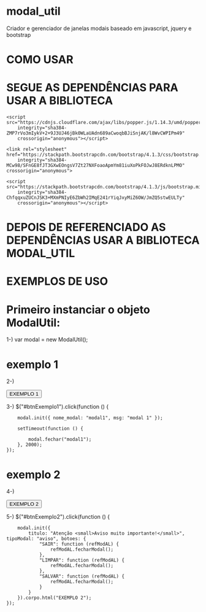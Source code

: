 # modal_util
Criador e gerenciador de janelas modais baseado em javascript, jquery e bootstrap

# COMO USAR

# SEGUE AS DEPENDÊNCIAS PARA USAR A BIBLIOTECA

<script src="https://code.jquery.com/jquery-3.4.1.js" integrity="sha256-WpOohJOqMqqyKL9FccASB9O0KwACQJpFTUBLTYOVvVU=" crossorigin="anonymous"></script> 
		
	<script src="https://cdnjs.cloudflare.com/ajax/libs/popper.js/1.14.3/umd/popper.min.js"
		integrity="sha384-ZMP7rVo3mIykV+2+9J3UJ46jBk0WLaUAdn689aCwoqbBJiSnjAK/l8WvCWPIPm49"
		crossorigin="anonymous"></script>

	<link rel="stylesheet" href="https://stackpath.bootstrapcdn.com/bootstrap/4.1.3/css/bootstrap.min.css"
		integrity="sha384-MCw98/SFnGE8fJT3GXwEOngsV7Zt27NXFoaoApmYm81iuXoPkFOJwJ8ERdknLPMO" crossorigin="anonymous">

	<script src="https://stackpath.bootstrapcdn.com/bootstrap/4.1.3/js/bootstrap.min.js"
		integrity="sha384-ChfqqxuZUCnJSK3+MXmPNIyE6ZbWh2IMqE241rYiqJxyMiZ6OW/JmZQ5stwEULTy"
		crossorigin="anonymous"></script>

# DEPOIS DE REFERENCIADO AS DEPENDÊNCIAS USAR A BIBLIOTECA MODAL_UTIL

<script src="modal_util.js"></script>

# EXEMPLOS DE USO

# Primeiro instanciar o objeto ModalUtil:

 1-) var modal = new ModalUtil();

# exemplo 1

2-)	<div class="row">
		<div class="col-md-4">
			<button class="btn btn-primary" id="btnExemplo1">EXEMPLO 1</button>
		</div>
	</div>

3-)   $("#btnExemplo1").click(function () {

        modal.init({ nome_modal: "modal1", msg: "modal 1" });

        setTimeout(function () {

            modal.fechar("modal1");
        }, 2000);       
    });

# exemplo 2

4-)	<div class="row">
		<div class="col-md-4">
			<button class="btn btn-primary" id="btnExemplo2">EXEMPLO 2</button>
		</div>
	</div>

5-)   $("#btnExemplo2").click(function () {

        modal.init({
            titulo: "Atenção <small>Aviso muito importante!</small>", tipoModal: "aviso", botoes: {
                "SAIR": function (refModAL) {
                    refModAL.fecharModal();
                },
                "LIMPAR": function (refModAL) {
                    refModAL.fecharModal();
                },
                "SALVAR": function (refModAL) {
                    refModAL.fecharModal();
                }
            }
        }).corpo.html("EXEMPLO 2");
    });

   

